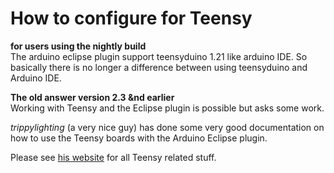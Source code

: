 How to configure for Teensy
===========================
**for users using the nightly build**  
The arduino eclipse plugin support teensyduino 1.21 like arduino IDE.
So basically there is no longer a difference between using teensyduino and Arduino IDE.



**The old answer version 2.3 &nd earlier**  
Working with Teensy and the Eclipse plugin is possible but asks some work.

*trippylighting* (a very nice guy) has done some very good documentation on how to use the Teensy boards with the Arduino Eclipse plugin.

Please see [his website](http://trippylighting.com/teensy-arduino-ect/arduino-eclipse-plugin/) for all Teensy related stuff.

